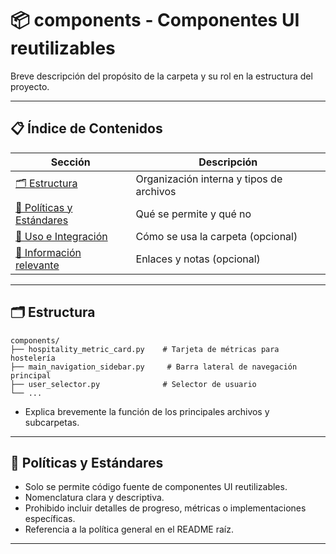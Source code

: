 # 📦 components - Componentes UI reutilizables

Breve descripción del propósito de la carpeta y su rol en la estructura del proyecto.

---

## 📋 Índice de Contenidos

| Sección                                             | Descripción                              |
| --------------------------------------------------- | ---------------------------------------- |
| [🗂️ Estructura](#estructura)                         | Organización interna y tipos de archivos |
| [📁 Políticas y Estándares](#políticas-y-estándares) | Qué se permite y qué no                  |
| [🚀 Uso e Integración](#uso-e-integración)           | Cómo se usa la carpeta (opcional)        |
| [📖 Información relevante](#información-relevante)   | Enlaces y notas (opcional)               |

---

## 🗂️ Estructura

```
components/
├── hospitality_metric_card.py    # Tarjeta de métricas para hostelería
├── main_navigation_sidebar.py     # Barra lateral de navegación principal
├── user_selector.py              # Selector de usuario
└── ...
```

- Explica brevemente la función de los principales archivos y subcarpetas.

---

## 📁 Políticas y Estándares

- Solo se permite código fuente de componentes UI reutilizables.
- Nomenclatura clara y descriptiva.
- Prohibido incluir detalles de progreso, métricas o implementaciones específicas.
- Referencia a la política general en el README raíz.

---
